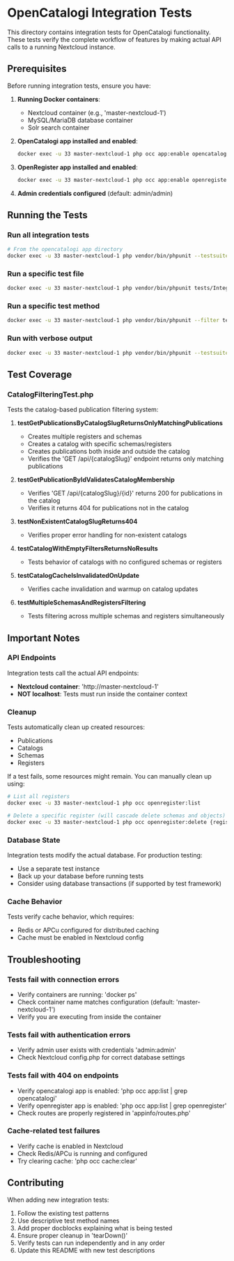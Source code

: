 # OpenCatalogi Integration Tests

This directory contains integration tests for OpenCatalogi functionality. These tests verify the complete workflow of features by making actual API calls to a running Nextcloud instance.

## Prerequisites

Before running integration tests, ensure you have:

1. **Running Docker containers**:
   - Nextcloud container (e.g., 'master-nextcloud-1')
   - MySQL/MariaDB database container
   - Solr search container

2. **OpenCatalogi app installed and enabled**:
   ```bash
   docker exec -u 33 master-nextcloud-1 php occ app:enable opencatalogi
   ```

3. **OpenRegister app installed and enabled**:
   ```bash
   docker exec -u 33 master-nextcloud-1 php occ app:enable openregister
   ```

4. **Admin credentials configured** (default: admin/admin)

## Running the Tests

### Run all integration tests
```bash
# From the opencatalogi app directory
docker exec -u 33 master-nextcloud-1 php vendor/bin/phpunit --testsuite "Integration Tests"
```

### Run a specific test file
```bash
docker exec -u 33 master-nextcloud-1 php vendor/bin/phpunit tests/Integration/CatalogFilteringTest.php
```

### Run a specific test method
```bash
docker exec -u 33 master-nextcloud-1 php vendor/bin/phpunit --filter testGetPublicationsByCatalogSlugReturnsOnlyMatchingPublications tests/Integration/CatalogFilteringTest.php
```

### Run with verbose output
```bash
docker exec -u 33 master-nextcloud-1 php vendor/bin/phpunit --testsuite "Integration Tests" --verbose
```

## Test Coverage

### CatalogFilteringTest.php

Tests the catalog-based publication filtering system:

1. **testGetPublicationsByCatalogSlugReturnsOnlyMatchingPublications**
   - Creates multiple registers and schemas
   - Creates a catalog with specific schemas/registers
   - Creates publications both inside and outside the catalog
   - Verifies the 'GET /api/{catalogSlug}' endpoint returns only matching publications

2. **testGetPublicationByIdValidatesCatalogMembership**
   - Verifies 'GET /api/{catalogSlug}/{id}' returns 200 for publications in the catalog
   - Verifies it returns 404 for publications not in the catalog

3. **testNonExistentCatalogSlugReturns404**
   - Verifies proper error handling for non-existent catalogs

4. **testCatalogWithEmptyFiltersReturnsNoResults**
   - Tests behavior of catalogs with no configured schemas or registers

5. **testCatalogCacheIsInvalidatedOnUpdate**
   - Verifies cache invalidation and warmup on catalog updates

6. **testMultipleSchemasAndRegistersFiltering**
   - Tests filtering across multiple schemas and registers simultaneously

## Important Notes

### API Endpoints

Integration tests call the actual API endpoints:
- **Nextcloud container**: 'http://master-nextcloud-1'
- **NOT localhost**: Tests must run inside the container context

### Cleanup

Tests automatically clean up created resources:
- Publications
- Catalogs
- Schemas
- Registers

If a test fails, some resources might remain. You can manually clean up using:
```bash
# List all registers
docker exec -u 33 master-nextcloud-1 php occ openregister:list

# Delete a specific register (will cascade delete schemas and objects)
docker exec -u 33 master-nextcloud-1 php occ openregister:delete {register-id}
```

### Database State

Integration tests modify the actual database. For production testing:
- Use a separate test instance
- Back up your database before running tests
- Consider using database transactions (if supported by test framework)

### Cache Behavior

Tests verify cache behavior, which requires:
- Redis or APCu configured for distributed caching
- Cache must be enabled in Nextcloud config

## Troubleshooting

### Tests fail with connection errors
- Verify containers are running: 'docker ps'
- Check container name matches configuration (default: 'master-nextcloud-1')
- Verify you are executing from inside the container

### Tests fail with authentication errors
- Verify admin user exists with credentials 'admin:admin'
- Check Nextcloud config.php for correct database settings

### Tests fail with 404 on endpoints
- Verify opencatalogi app is enabled: 'php occ app:list | grep opencatalogi'
- Verify openregister app is enabled: 'php occ app:list | grep openregister'
- Check routes are properly registered in 'appinfo/routes.php'

### Cache-related test failures
- Verify cache is enabled in Nextcloud
- Check Redis/APCu is running and configured
- Try clearing cache: 'php occ cache:clear'

## Contributing

When adding new integration tests:

1. Follow the existing test patterns
2. Use descriptive test method names
3. Add proper docblocks explaining what is being tested
4. Ensure proper cleanup in 'tearDown()'
5. Verify tests can run independently and in any order
6. Update this README with new test descriptions

